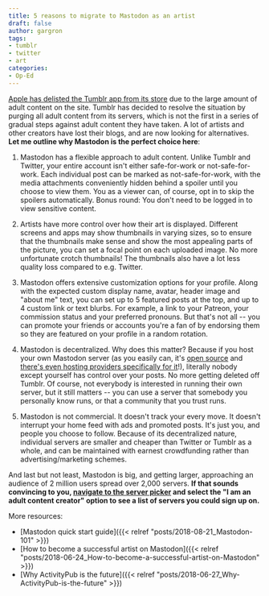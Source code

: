 ```yaml
---
title: 5 reasons to migrate to Mastodon as an artist
draft: false
author: gargron
tags:
- tumblr
- twitter
- art
categories:
- Op-Ed
---
```


[Apple has delisted the Tumblr app from its store][apple] due to the large amount of adult content on the site. Tumblr has decided to resolve the situation by purging all adult content from its servers, which is not the first in a series of gradual steps against adult content they have taken. A lot of artists and other creators have lost their blogs, and are now looking for alternatives. **Let me outline why Mastodon is the perfect choice here**:

1. Mastodon has a flexible approach to adult content. Unlike Tumblr and Twitter, your entire account isn't either safe-for-work or not-safe-for-work. Each individual post can be marked as not-safe-for-work, with the media attachments conveniently hidden behind a spoiler until you choose to view them. You as a viewer can, of course, opt in to skip the spoilers automatically. Bonus round: You don't need to be logged in to view sensitive content.

2. Artists have more control over how their art is displayed. Different screens and apps may show thumbnails in varying sizes, so to ensure that the thumbnails make sense and show the most appealing parts of the picture, you can set a focal point on each uploaded image. No more unfortunate crotch thumbnails! The thumbnails also have a lot less quality loss compared to e.g. Twitter.

3. Mastodon offers extensive customization options for your profile. Along with the expected custom display name, avatar, header image and "about me" text, you can set up to 5 featured posts at the top, and up to 4 custom link or text blurbs. For example, a link to your Patreon, your commission status and your preferred pronouns. But that's not all -- you can promote your friends or accounts you're a fan of by endorsing them so they are featured on your profile in a random rotation.

4. Mastodon is decentralized. Why does this matter? Because if you host your own Mastodon server (as you easily can, it's [open source][source] and [there's even hosting providers specifically for it][hosting]!), literally nobody except yourself has control over your posts. No more getting deleted off Tumblr. Of course, not everybody is interested in running their own server, but it still matters -- you can use a server that somebody you personally know runs, or that a community that you trust runs.

5. Mastodon is not commercial. It doesn't track your every move. It doesn't interrupt your home feed with ads and promoted posts. It's just you, and people you choose to follow. Because of its decentralized nature, individual servers are smaller and cheaper than Twitter or Tumblr as a whole, and can be maintained with earnest crowdfunding rather than advertising/marketing schemes.

And last but not least, Mastodon is big, and getting larger, approaching an audience of 2 million users spread over 2,000 servers. **If that sounds convincing to you, [navigate to the server picker][picker] and select the "I am an adult content creator" option to see a list of servers you could sign up on.**

[source]: https://github.com/tootsuite/mastodon
[hosting]: https://masto.host
[apple]: https://www.theverge.com/2018/11/17/18100156/tumblr-apple-app-store-ios-missing
[picker]: https://joinmastodon.org/#getting-started

More resources:

- [Mastodon quick start guide]({{< relref "posts/2018-08-21_Mastodon-101" >}})
- [How to become a successful artist on Mastodon]({{< relref "posts/2018-06-24_How-to-become-a-successful-artist-on-Mastodon" >}})
- [Why ActivityPub is the future]({{< relref "posts/2018-06-27_Why-ActivityPub-is-the-future" >}})